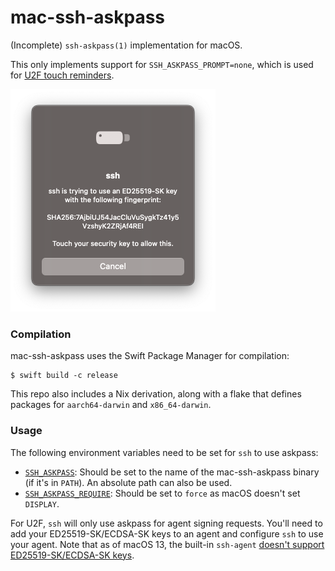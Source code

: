 # mac-ssh-askpass

(Incomplete) `ssh-askpass(1)` implementation for macOS.

This only implements support for `SSH_ASKPASS_PROMPT=none`, which is used for
[U2F touch reminders][1].

<img src="/.github/readme/screenshot.png" alt="Screenshot of mac-ssh-askpass U2F touch reminder" width="328">

### Compilation

mac-ssh-askpass uses the Swift Package Manager for compilation:

```shell
$ swift build -c release
```

This repo also includes a Nix derivation, along with a flake that defines
packages for `aarch64-darwin` and `x86_64-darwin`.

### Usage

The following environment variables need to be set for `ssh` to use askpass:

- [`SSH_ASKPASS`][3]:         Should be set to the name of the mac-ssh-askpass
                              binary (if it's in `PATH`). An absolute path can
                              also be used.
- [`SSH_ASKPASS_REQUIRE`][3]: Should be set to `force` as macOS doesn't set
						      `DISPLAY`.

For U2F, `ssh` will only use askpass for agent signing requests. You'll need to
add your ED25519-SK/ECDSA-SK keys to an agent and configure `ssh` to use your
agent. Note that as of macOS 13, the built-in `ssh-agent` [doesn't support
ED25519-SK/ECDSA-SK keys][4].

[1]: https://lists.mindrot.org/pipermail/openssh-unix-dev/2019-November/038032.html
[2]: https://www.swift.org/package-manager/
[3]: https://man.openbsd.org/ssh-add.1#DISPLAY
[4]: https://developer.apple.com/forums/thread/698683
